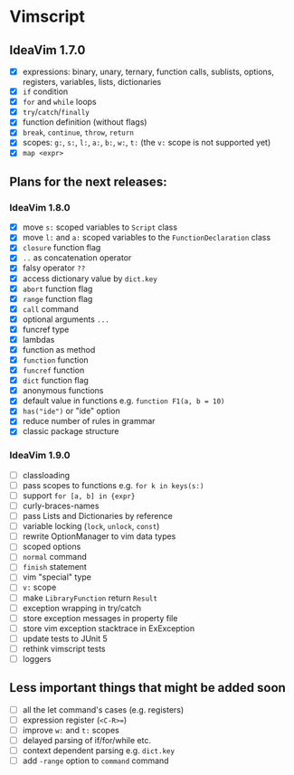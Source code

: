 # Vimscript
## IdeaVim 1.7.0
- [x] expressions: binary, unary, ternary, function calls, sublists, options, registers, variables, lists, dictionaries  
- [x] `if` condition  
- [x] `for` and `while` loops  
- [x] `try`/`catch`/`finally`  
- [x] function definition (without flags)  
- [x] `break`, `continue`, `throw`, `return`  
- [x] scopes: `g:`, `s:`, `l:`, `a:`, `b:`, `w:`, `t:` (the `v:` scope is not supported yet)  
- [x] `map <expr>`

## Plans for the next releases:
### IdeaVim 1.8.0

- [x] move `s:` scoped variables to `Script` class  
- [x] move `l:` and `a:` scoped variables to the `FunctionDeclaration` class  
- [x] `closure` function flag  
- [x] `..` as concatenation operator    
- [x] falsy operator `??`
- [x] access dictionary value by `dict.key`  
- [x] `abort` function flag  
- [x] `range` function flag  
- [x] `call` command
- [x] optional arguments `...`
- [x] funcref type
- [x] lambdas
- [x] function as method
- [x] `function` function
- [x] `funcref` function
- [x] `dict` function flag
- [x] anonymous functions  
- [x] default value in functions e.g. `function F1(a, b = 10)`
- [x] `has("ide")` or "ide" option
- [x] reduce number of rules in grammar
- [x] classic package structure  

### IdeaVim 1.9.0   

- [ ] classloading
- [ ] pass scopes to functions e.g. `for k in keys(s:)`
- [ ] support `for [a, b] in {expr}`
- [ ] curly-braces-names
- [ ] pass Lists and Dictionaries by reference
- [ ] variable locking (`lock`, `unlock`, `const`)
- [ ] rewrite OptionManager to vim data types
- [ ] scoped options
- [ ] `normal` command
- [ ] `finish` statement
- [ ] vim "special" type
- [ ] `v:` scope
- [ ] make `LibraryFunction` return `Result`  
- [ ] exception wrapping in try/catch  
- [ ] store exception messages in property file  
- [ ] store vim exception stacktrace in ExException  
- [ ] update tests to JUnit 5  
- [ ] rethink vimscript tests  
- [ ] loggers

## Less important things that might be added soon  
  
- [ ] all the let command's cases (e.g. registers)
- [ ] expression register (`<C-R>=`)
- [ ] improve `w:` and `t:` scopes
- [ ] delayed parsing of if/for/while etc.
- [ ] context dependent parsing e.g. `dict.key`
- [ ] add `-range` option to `command` command  
